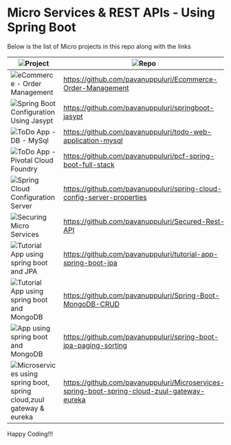 # Micro Services & REST APIs - Using Spring Boot
Below is the list of Micro projects in this repo along with the links

| ![Project](https://img.shields.io/badge/Project-blue.svg)      | ![Repo](https://img.shields.io/badge/Repo-blue.svg)         |
|--------------|------------------|
| ![eCommerce - Order Management](https://img.shields.io/badge/eCommerce%20Order%20Management-red.svg)        | https://github.com/pavanuppuluri/Ecommerce-Order-Management           |
| ![Spring Boot Configuration Using Jasypt](https://img.shields.io/badge/Spring%20Boot%20Configuration%20Jasypt-red.svg)        | https://github.com/pavanuppuluri/springboot-jasypt           |
| ![ToDo App - DB - MySql](https://img.shields.io/badge/ToDo%20App-%20Spring%20Boot,MySql%20Database-red.svg)        | https://github.com/pavanuppuluri/todo-web-application-mysql           |
| ![ToDo App - Pivotal Cloud Foundry](https://img.shields.io/badge/Full%20Stack%20ToDo%20App-%20Angular,Spring%20Boot,PCF-red.svg)        | https://github.com/pavanuppuluri/pcf-spring-boot-full-stack           |
| ![Spring Cloud Configuration Server](https://img.shields.io/badge/Spring%20Cloud%20Configuration%20Server-red.svg)        | https://github.com/pavanuppuluri/spring-cloud-config-server-properties           |
| ![Securing Micro Services](https://img.shields.io/badge/Securing%20Micro%20Services-red.svg)        | https://github.com/pavanuppuluri/Secured-Rest-API           |
| ![Tutorial App using spring boot and JPA](https://img.shields.io/badge/Tutorial%20App-Using%20spring%20boot%20and%20JPA-red.svg)        | https://github.com/pavanuppuluri/tutorial-app-spring-boot-jpa           |
| ![Tutorial App using spring boot and MongoDB](https://img.shields.io/badge/Tutorial%20App-Using%20spring%20boot%20and%20MongoDB-red.svg)        | https://github.com/pavanuppuluri/Spring-Boot-MongoDB-CRUD           |
| ![App using spring boot and MongoDB](https://img.shields.io/badge/App-Using%20spring%20boot%20and%20jpa,%20paging,%20sorting-red.svg)        | https://github.com/pavanuppuluri/spring-boot-jpa-paging-sorting           |
| ![Microservices using spring boot, spring cloud,zuul gateway & eureka](https://img.shields.io/badge/Microservices%20using%20spring%20boot,%20spring%20cloud,zuul%20gateway%20&%20eureka-red.svg)        | https://github.com/pavanuppuluri/Microservices-spring-boot-spring-cloud-zuul-gateway-eureka           |







Happy Coding!!!
